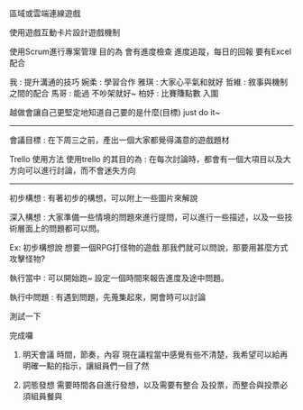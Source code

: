 區域或雲端連線遊戲

使用遊戲互動卡片設計遊戲機制

使用Scrum進行專案管理
目的為 會有進度檢查
進度追蹤，每日的回報
要有Excel 配合

我 : 提升溝通的技巧
婉柔 : 學習合作 
雅琪 : 大家心平氣和就好
哲維 : 敘事與機制之間的配合
馬哥 : 能過 不吵架就好~
柏妤 : 比賽賺點數 入圍

越做會讓自己更堅定地知道自己要的是什麼(目標)
just do it~

---

會議目標 : 在下周三之前，產出一個大家都覺得滿意的遊戲題材

Trello 使用方法 
使用trello 的其目的為 : 在每次討論時，都會有一個大項目以及大方向可以進行討論，而不會迷失方向

---
初步構想 : 
有著初步的構想，可以附上一些圖片來解說

深入構想 : 
大家準備一些情境的問題來進行提問，可以進行一些描述，以及一些技術層面上的問題都可以問。

Ex: 初步構想說 想要一個RPG打怪物的遊戲
那我們就可以問說，那要用甚麼方式攻擊怪物? 

執行當中 : 
可以開始跑~ 設定一個時間來報告進度及途中問題。

執行中問題 : 
有遇到問題，先蒐集起來，開會時可以討論

測試一下

完成囉 

1. 明天會議 時間，節奏，內容 現在議程當中感覺有些不清楚，我希望可以給再明確一點的指示，讓組員們一目了然

2. 詞態發想 需要時間各自進行發想，以及需要有整合
及投票，而整合與投票必須組員餐與